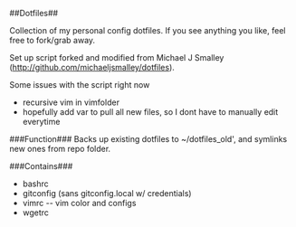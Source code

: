 ##Dotfiles##

Collection of my personal config dotfiles. 
If you see anything you like, feel free to fork/grab away.

Set up script forked and modified from Michael J Smalley
(http://github.com/michaeljsmalley/dotfiles).

Some issues with the script right now
- recursive vim in vimfolder
- hopefully add var to pull all new files,
 so I dont have to manually edit everytime

###Function###
Backs up existing dotfiles to ~/dotfiles_old', and symlinks
new ones from repo folder.

###Contains###
- bashrc
- gitconfig (sans gitconfig.local w/ credentials)
- vimrc
-- vim color and configs
- wgetrc

